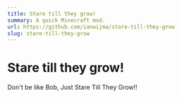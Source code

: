```yaml
---
title: Stare till they grow!
summary: A quick Minecraft mod.
url: https://github.com/ianwijma/stare-till-they-grow
slug: stare-till-they-grow
---
```


# Stare till they grow!

Don't be like Bob, Just Stare Till They Grow!!
